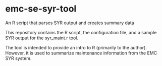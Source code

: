 # emc-se-syr-tool
An R script that parses SYR output and creates summary data

This repository contains the R script, the configuration file, and a sample SYR output for the syr_maint.r tool.

The tool is intended to provide an intro to R (primarily to the author).  However, it is used to summarize
maintenance information from the EMC SYR system.
